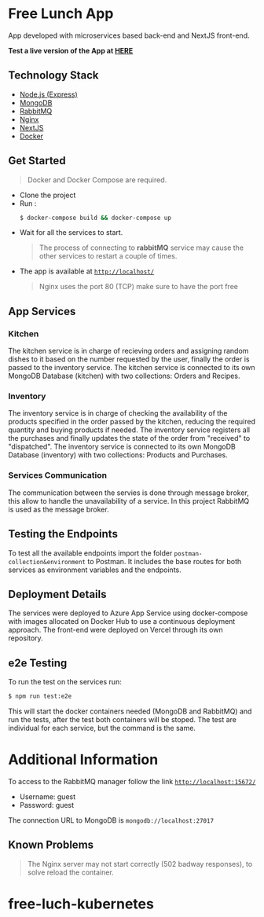 # Free Lunch App
App developed with microservices based back-end and NextJS front-end.

**Test a live version of the App at [HERE](https://free-lunch.vercel.app)**


## Technology Stack
- [Node.js (Express)](https://expressjs.com/)
- [MongoDB](https://www.mongodb.com/)
- [RabbitMQ](https://www.rabbitmq.com/)
- [Nginx](https://www.nginx.com/)
- [NextJS](https://nextjs.org/)
- [Docker](https://www.docker.com/)

## Get Started
> Docker and Docker Compose are required.
- Clone the project
- Run :
  ```bash
  $ docker-compose build && docker-compose up
  ```
- Wait for all the services to start.
    > The process of connecting to **rabbitMQ** service may cause the other services to restart a couple of times.
- The app is available at [`http://localhost/`](http://localhost/)
    > Nginx uses the port 80 (TCP) make sure to have the port free

## App Services

### Kitchen

The kitchen service is in charge of recieving orders and assigning random dishes to it based on the number requested by the user, finally the order is passed to the inventory service. The kitchen service is connected to its own MongoDB Database (kitchen) with two collections: Orders and Recipes. 

### Inventory

The inventory service is in charge of checking the availability of the products specified in the order passed by the kitchen, reducing the required quantity and buying products if needed. The inventory service registers all the purchases and finally updates the state of the order from "received" to "dispatched". The inventory service is connected to its own MongoDB Database (inventory) with two collections: Products and Purchases.

### Services Communication
The communication between the servies is done through message broker, this allow to handle the unavailability of a service. In this project RabbitMQ is used as the message broker.
## Testing the Endpoints
To test all the available endpoints import the folder `postman-collection&environment` to Postman. It includes the base routes for both services as environment variables and the endpoints.

## Deployment Details

The services were deployed to Azure App Service using docker-compose with images allocated on Docker Hub to use a continuous deployment approach. The front-end were deployed on Vercel through its own repository.

## e2e Testing

To run the test on the services run:
```bash
$ npm run test:e2e
```
This will start the docker containers needed (MongoDB and RabbitMQ) and run the tests, after the test both containers will be stoped. The test are individual for each service, but the command is the same.

# Additional Information

To access to the RabbitMQ manager follow the link [`http://localhost:15672/`](http://localhost:15672/)

- Username: guest
- Password: guest

The connection URL to MongoDB is `mongodb://localhost:27017`

## Known Problems

> The Nginx server may not start correctly (502 badway responses), to solve reload the container.






# free-luch-kubernetes
